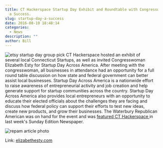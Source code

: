 ```yaml
---
title: CT Hackerspace Startup Day Exhibit and Roundtable with Congresswoman Esty
  a Success.
slug: startup-day-a-success
date: 2016-08-10 18:48:14
categories:
  - News
description: ""
author: Bill
---
```



![etsy startup day group pick](/uploads/2016/08/etsy-startup-day-group-pick-150x150.jpg) CT Hackerspace hosted an exhibit of several local Connecticut Startups, as well as invited Congresswoman Elizabeth Esty for Startup Day Across America. After meeting with the congresswoman, all businesses in attendance had an opportunity for a full round table discussion on how state and federal government can better assist local businesses. Startup Day Across America is a nationwide effort to raise awareness of entrepreneurial activity and job creation and help generate support for startup communities across the country. Startup Day Across America also provides local entrepreneurs with an opportunity to educate their elected officials about the challenges they are facing and discuss how federal policy can support their efforts to test new ideas, create new products, and grow their businesses. The Waterbury Republican American was on hand for the event and was [featured CT Hackerspace ](http://www.rep-am.com/articles/2016/08/06/news/local/973510.txt)in last week's Sunday Edition Newspaper.

![repam article photo](/uploads/2016/08/repam-article-photo.png)

Link: [elizabethesty.com](elizabethesty.com)
